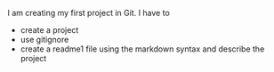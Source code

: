 I am creating my first project in Git. 
I have to 
- create a project 
- use gitignore 
- create a readme1 file using the markdown syntax and describe the project 

